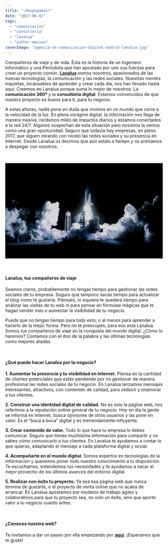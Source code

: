 ```yaml
---
title: "¡Despegamos!"
date: "2017-06-01"
tags: 
  - "comunicacion"
  - "consultoria"
  - "lanalua"
  - "author-mmunoa"
coverImage: "agencia-de-comunicacion-digital-madrid-lanalua.jpg"
---
```


Compañeros de viaje y de vida. Ésta es la historia de un Ingeniero Informático y una Periodista que han apostado por unir sus fuerzas para crear un proyecto común. **[Lanalua](https://lanalua.com)** somos nosotros, apasionados de las nuevas tecnologías, la comunicación y las redes sociales. Nuestras mentes inquietas, incansables de aprender y crear cada día, nos han llevado hasta aquí. Creemos en Lanalua porque suma lo mejor de nosotros: La **comunicación 360º** y la **consultoría digital**. Estamos convencidos de que nuestro proyecto es bueno para ti, para tu negocio.

A estas alturas, nadie pone en duda que vivimos en un mundo que corre a la velocidad de la luz. En plena vorágine digital, la información nos llega de manera masiva, recibimos miles de impactos diarios y estamos conectados a la red 24/7. Algunos sospechan de esta situación pero nosotros la vemos como una gran oportunidad. Seguro que todavía hay empresas, en pleno 2017, que siguen mirando con recelo las redes sociales y su presencia en Internet. Desde Lanalua os decimos que aún estáis a tiempo y os animamos a despegar con nosotros.

 

![agencia de comunicacion digital madrid](/images/agencia-de-comunicacion-digital-madrid-lanalua.jpg)

 

#### Lanalua, tus compañeros de viaje

Seamos claros, probablemente no tengas tiempo para gestionar las redes sociales de tu empresa. Seguro que tampoco sacas tiempo para actualizar el blog como te gustaría. Piénsalo, ni siquiera te quedará tiempo para analizar las visitas de tu web ni para pensar en fórmulas mágicas que te hagan vender más o aumentar la visibilidad de tu negocio.

Puede que no tengas tiempo para todo esto, o al menos para aprender a hacerlo de la mejor forma. Pero no te preocupes, para eso está Lanalua. Somos tus compañeros de viaje en la conquista del mundo digital. ¿Cómo lo haremos? Contamos con el don de la palabra y las últimas tecnologías como mejores aliadas.

 

#### ¿Qué puede hacer Lanalua por tu negocio?

**1\. Aumentar tu presencia y tu visibilidad en Internet.** Piensa en la cantidad de clientes potenciales que estás perdiendo por no gestionar de manera profesional las redes sociales de tu negocio. En Lanalua lanzamos mensajes interesantes, atractivos, con contenido de calidad, para seducir y enamorar a tus clientes.

**2\. Construir una identidad digital de calidad.** No es solo la página web, nos referimos a la reputación online general de tu negocio. Hoy en día la gente se informa en Internet, busca opiniones de otros usuarios y las pone en valor. Es el “boca a boca” digital y es tremendamente influyente.

**3\. Crear contenido de valor.** Todo lo que hace tu empresa lo debes comunicar. Seguro que tienes muchísima información para compartir y no sabes cómo comunicarlo a tus clientes. En Lanalua te ayudamos a contar lo que quieras, adaptando el mensaje a cada plataforma digital y social.

**4\. Acompañarte en el mundo digital:** Somos expertos en tecnologías de la información y queremos poner todo nuestro conocimiento a tu disposición. Te escuchamos, entendemos tus necesidades y te ayudamos a sacar el mejor provecho de los últimos avances del entorno digital.

**5\. Realizar con éxito tu proyecto:** Ya sea esa página web que nunca termina de gustarte, o el proyecto de venta online que no acaba de arrancar. En Lanalua apostamos por modelos de trabajo ágiles y colaborativos para que tu proyecto sea, no solo un éxito, sino que aporte valor a tu negocio cuanto antes.

 

#### ¿Conoces nuestra web?

Te invitamos a dar un paseo por ella empezando por **[aquí](https://lanalua.com)**. ¡Esperamos que te guste!
